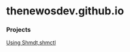 # thenewosdev.github.io

### Projects
[Using Shmdt,shmctl](https://thenewosdev.github.io/projects/ipc/)
